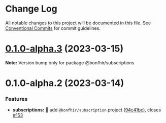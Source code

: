 # Change Log

All notable changes to this project will be documented in this file.
See [Conventional Commits](https://conventionalcommits.org) for commit guidelines.

# [0.1.0-alpha.3](https://github.com/bonfhir/bonfhir/compare/@bonfhir/subscriptions@0.1.0-alpha.2...@bonfhir/subscriptions@0.1.0-alpha.3) (2023-03-15)

**Note:** Version bump only for package @bonfhir/subscriptions





# 0.1.0-alpha.2 (2023-03-14)


### Features

* **subscriptions:** :tada: add `@bonfhir/subscription` project ([94c41bc](https://github.com/bonfhir/bonfhir/commit/94c41bc542faf7da32613df17dcd58899cc42a9d)), closes [#153](https://github.com/bonfhir/bonfhir/issues/153)
